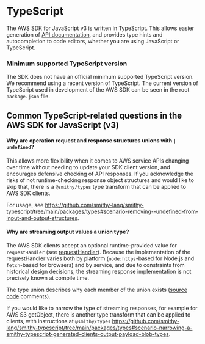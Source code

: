 # TypeScript

The AWS SDK for JavaScript v3 is written in TypeScript. This allows easier generation of [API documentation](https://docs.aws.amazon.com/AWSJavaScriptSDK/v3/latest/), and provides type hints and autocompletion to code editors, whether you are 
using JavaScript or TypeScript.

### Minimum supported TypeScript version

The SDK does not have an official minimum supported TypeScript version. We recommend using a recent version of TypeScript. 
The current version of TypeScript used in development of the AWS SDK can be seen in the root `package.json` file.

## Common TypeScript-related questions in the AWS SDK for JavaScript (v3)

#### Why are operation request and response structures unions with `| undefined`?

This allows more flexibility when it comes to AWS service APIs changing over time without needing to update your SDK client version, and encourages defensive checking of API responses. 
If you acknowledge the risks of not runtime-checking response object structures and would like to skip that, there is a `@smithy/types` type transform that can be applied to AWS SDK clients.

For usage, see https://github.com/smithy-lang/smithy-typescript/tree/main/packages/types#scenario-removing--undefined-from-input-and-output-structures.

#### Why are streaming output values a union type?

The AWS SDK clients accept an optional runtime-provided value for `requestHandler` (see [requestHandler](https://github.com/aws/aws-sdk-js-v3/blob/main/supplemental-docs/CLIENTS.md#request-handler-requesthandler)).
Because the implementation of the requestHandler varies both by platform (`node:https`-based for Node.js and `fetch`-based for browsers) and by service, and
due to constraints from historical design decisions, the streaming response implementation is not precisely known at compile time.

The type union describes why each member of the union exists ([source code](https://github.com/aws/aws-sdk-js-v3/blob/main/supplemental-docs/CLIENTS.md#request-handler-requesthandler) comments). 

If you would like to narrow the type of streaming responses, for example for AWS S3 getObject, there is another type transform that can be applied to clients, with instructions at 
`@smithy/types` https://github.com/smithy-lang/smithy-typescript/tree/main/packages/types#scenario-narrowing-a-smithy-typescript-generated-clients-output-payload-blob-types.
